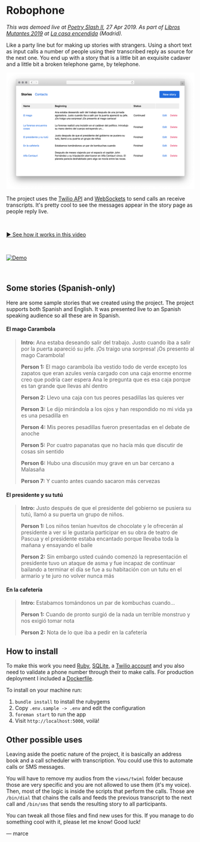 # Robophone

_This was demoed live at [Poetry Slash II](https://poesia.javier.is), 27 Apr 2019. As part of [Libros Mutantes 2019](https://librosmutantes.com) at [La casa encendida](https://www.lacasaencendida.es) (Madrid)._

Like a party line but for making up stories with strangers. Using a short text as input calls a number of people using their transcribed reply as source for the next one. You end up with a story that is a little bit an exquisite cadaver and a little bit a broken telephone game, by telephone.

![Screen Shot](doc/screen-shot.png)

The project uses the [Twilio API](https://www.twilio.com/docs/usage/api) and [WebSockets](https://developer.mozilla.org/en-US/docs/Web/API/WebSockets_API) to send calls an receive transcripts. It's pretty cool to see the messages appear in the story page as people reply live.

<br>

[▶️ See how it works in this video](https://github.com/marcelinollano/robocall/raw/master/doc/demo.mp4)

<br>

[![Demo](doc/demo.gif)](https://github.com/marcelinollano/robocall/raw/master/doc/demo.mp4)

<br>

## Some stories (Spanish-only)

Here are some sample stories that we created using the project. The project supports both Spanish and English. It was presented live to an Spanish speaking audience so all these are in Spanish.

#### El mago Carambola

> **Intro:** Ana estaba deseando salir del trabajo. Justo cuando iba a salir por la puerta apareció su jefe. ¡Os traigo una sorpresa! ¡Os presento al mago Carambola!
>
> **Person 1:** El mago carambola iba vestido todo de verde excepto los zapatos que eran azules venía cargado con una caja enorme enorme creo que podría caer espera Ana le pregunta que es esa caja porque es tan grande que llevas ahí dentro
>
> **Person 2:** Llevo una caja con tus peores pesadillas las quieres ver
>
> **Person 3:** Le dijo mirándola a los ojos y han respondido no mi vida ya es una pesadilla en
>
> **Person 4:** Mis peores pesadillas fueron presentadas en el debate de anoche
>
> **Person 5:** Por cuatro papanatas que no hacía más que discutir de cosas sin sentido
>
> **Person 6:** Hubo una discusión muy grave en un bar cercano a Malasaña
>
> **Person 7:** Y cuanto antes cuando sacaron más cervezas

#### El presidente y su tutú

> **Intro:** Justo después de que el presidente del gobierno se pusiera su tutú, llamó a su puerta un grupo de niños.
>
> **Person 1:** Los niños tenían huevitos de chocolate y le ofrecerán al presidente a ver si le gustaría participar en su obra de teatro de Pascua y el presidente estaba encantado porque llevaba toda la mañana y ensayando el baile
>
> **Person 2:** Sin embargo usted cuándo comenzó la representación el presidente tuvo un ataque de asma y fue incapaz de continuar bailando a terminar el día se fue a su habitación con un tutu en el armario y te juro no volver nunca más

#### En la cafetería

> **Intro:** Estabamos tomándonos un par de kombuchas cuando…
>
> **Person 1:** Cuando de pronto surgió de la nada un terrible monstruo y nos exigió tomar nota
>
> **Person 2:** Nota de lo que iba a pedir en la cafetería

## How to install

To make this work you need [Ruby](https://ruby-lang.org), [SQLite](https://en.wikipedia.org/wiki/SQLite), a [Twilio account](https://twilio.com) and you also need to validate a phone number through their to make calls. For production deployment I included a [Dockerfile](Dockerfile).

To install on your machine run:

1. `bundle install` to install the rubygems
2. Copy `.env.sample -> .env` and edit the configuration
3. `foreman start` to run the app
4. Visit `http://localhost:5000`, voilà!

## Other possible uses

Leaving aside the poetic nature of the project, it is basically an address book and a call scheduler with transcription. You could use this to automate calls or SMS messages.

You will have to remove my audios from the `views/twiml` folder because those are very specific and you are not allowed to use them (it's my voice). Then, most of the logic is inside the scripts that perform the calls. Those are `/bin/dial` that chains the calls and feeds the previous transcript to the next call and `/bin/sms` that sends the resulting story to all participants.

You can tweak all those files and find new uses for this. If you manage to do something cool with it, please let me know! Good luck!

–– marce
